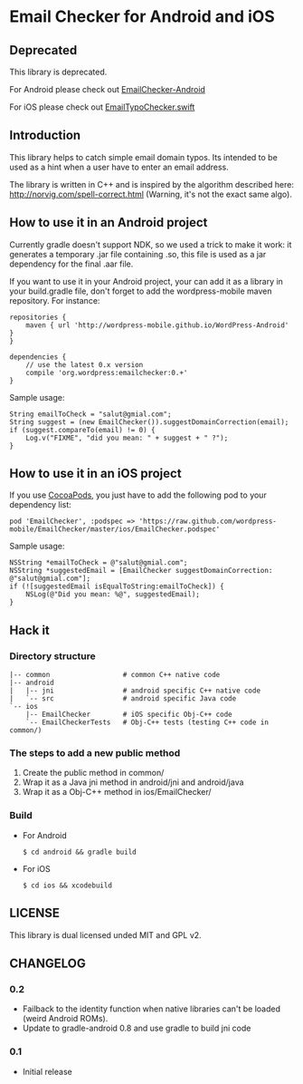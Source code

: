 # Email Checker for Android and iOS

## Deprecated

This library is deprecated.

For Android please check out [EmailChecker-Android](https://github.com/wordpress-mobile/EmailChecker-Android)

For iOS please check out [EmailTypoChecker.swift](https://github.com/wordpress-mobile/WordPress-iOS/blob/25f9c8c883eff1b4d727cbd04f71448d956d9ca7/WordPress/Classes/Utility/EmailTypoChecker.swift)

## Introduction

This library helps to catch simple email domain typos. Its intended to
be used as a hint when a user have to enter an email address.

The library is written in C++ and is inspired by the algorithm
described here: http://norvig.com/spell-correct.html (Warning, it's
not the exact same algo).

## How to use it in an Android project

Currently gradle doesn't support NDK, so we used a trick to make it
work: it generates a temporary .jar file containing .so, this file is
used as a jar dependency for the final .aar file.

If you want to use it in your Android project, your can add it as a
library in your build.gradle file, don't forget to add the
wordpress-mobile maven repository. For instance:

    repositories {
        maven { url 'http://wordpress-mobile.github.io/WordPress-Android' }
    }

    dependencies {
        // use the latest 0.x version
        compile 'org.wordpress:emailchecker:0.+'
    }

Sample usage:

    String emailToCheck = "salut@gmial.com";
    String suggest = (new EmailChecker()).suggestDomainCorrection(email);
    if (suggest.compareTo(email) != 0) {
        Log.v("FIXME", "did you mean: " + suggest + " ?");
    }

## How to use it in an iOS project

If you use [CocoaPods][1], you just have to add the following pod to
your dependency list:

    pod 'EmailChecker', :podspec => 'https://raw.github.com/wordpress-mobile/EmailChecker/master/ios/EmailChecker.podspec'

Sample usage:

    NSString *emailToCheck = @"salut@gmial.com";
    NSString *suggestedEmail = [EmailChecker suggestDomainCorrection: @"salut@gmial.com"];
    if (![suggestedEmail isEqualToString:emailToCheck]) {
        NSLog(@"Did you mean: %@", suggestedEmail);
    }

## Hack it

### Directory structure

    |-- common                  # common C++ native code
    |-- android
    |   |-- jni                 # android specific C++ native code
    |   `-- src                 # android specific Java code
    `-- ios
        |-- EmailChecker        # iOS specific Obj-C++ code
        `-- EmailCheckerTests   # Obj-C++ tests (testing C++ code in common/)

### The steps to add a new public method

1. Create the public method in common/
1. Wrap it as a Java jni method in android/jni and android/java
1. Wrap it as a Obj-C++ method in ios/EmailChecker/

### Build

* For Android

    ```
    $ cd android && gradle build
    ```

* For iOS

    ```
    $ cd ios && xcodebuild
    ```

## LICENSE

This library is dual licensed unded MIT and GPL v2.

[1]: http://cocoapods.org
[2]: https://github.com/wordpress-mobile/WordPress-Android
[3]: https://github.com/wordpress-mobile/WordPress-iOS

## CHANGELOG

### 0.2

* Failback to the identity function when native libraries can't be loaded 
  (weird Android ROMs).
* Update to gradle-android 0.8 and use gradle to build jni code

### 0.1

* Initial release
